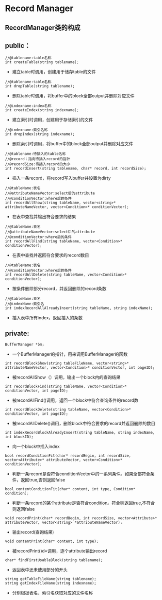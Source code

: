 # Record Manager
## RecordManager类的构成
## public：
>
```
//@tablename:table名称
int createTable(string tablename);
```
- 建立table时调用，创建用于储存table的文件


```
//@tablename:table名称
int dropTable(string tablename);
```
- 删除table时调用，将buffer中的block全部output并删除对应文件


```
//@indexname:index名称
int createIndex(string indexname);
```
- 建立索引时调用，创建用于存储索引的文件


```
//@indexname:索引名称
int dropIndex(string indexname);
```
- 删除索引时调用，将buffer中的block全部output并删除对应文件


```
//@tablename:待插入的table名称
//@record：指向待插入record的指针
//@recordSize:待插入record的大小
int recordInsert(string tablename, char* record, int recordSize);
```
- 插入一条record，将record写入buffer并设置为dirty


```
//@tableName:表名
//@attributeNameVector:select后的attribute
//@conditionVector:where后的条件
int recordAllShow(string tableName, vector<string>* attributeNameVector, vector<Condition>* conditionVector);
```
- 在表中查找并输出符合要求的结果


```
//@tableName:表名
//@attributeNameVector:select后的attribute
//@conditionVector:where后的条件
int recordAllFind(string tableName, vector<Condition>* conditionVector);
```
- 在表中查找并返回符合要求的record数目


```
//@tableName:表名
//@conditionVector:where后的条件
int recordAllDelete(string tableName, vector<Condition>* conditionVector);
```
- 按条件删除部分record，并返回删除的record条数


```
//@tableName:表名
//@indexName:索引名
int indexRecordAllAlreadyInsert(string tableName, string indexName);
```
- 插入表中所有index，返回插入的条数


## private:

```
BufferManager *bm;
```
- 一个BufferManager的指针，用来调用BufferManager的函数


```
int recordBlockShow(string tableFileName, vector<string>* attributeNameVector, vector<Condition>* conditionVector, int pageID);
```
- 被recordAllShow（）调用，输出一个block内的查询结果


```
int recordBlockFind(string tableName, vector<Condition>* conditionVector, int pageID);
```
- 被recordAllFind()调用，返回一个block中符合查询条件的record数


```
int recordBlockDelete(string tableName, vector<Condition>* conditionVector, int pageID);
```
- 被recordAllDelete()调用，删除block中符合要求的record并返回删除的数目


```
int indexRecordBlockAlreadyInsert(string tableName, string indexName, int blockID);
```
- 向一个block中插入index


```
bool recordConditionFit(char* recordBegin, int recordSize, vector<Attribute>* attributeVector, vector<Condition>* conditionVector);
```
- 判断一条record是否符合conditionVector中的一系列条件。如果全部符合条件，返回true,否则返回false


```
bool contentConditionFit(char* content, int type, Condition* condition);
```
- 判断一条record的某个attribute是否符合condition。符合则返回true,不符合则返回false


```
void recordPrint(char* recordBegin, int recordSize, vector<Attribute>* attributeVector, vector<string> *attributeNameVector);
```
- 输出record(查询结果)


```
void contentPrint(char* content, int type);
```
- 被recordPrint()d=调用，逐个attribute输出record


```
char* findFirstUsableBlock(string tablename);
```
- 返回表中还未使用部分的开头


```
string getTableFileName(string tablename);
string getIndexFileName(string indexname);
```
- 分别根据表名、索引名获取对应的文件名称